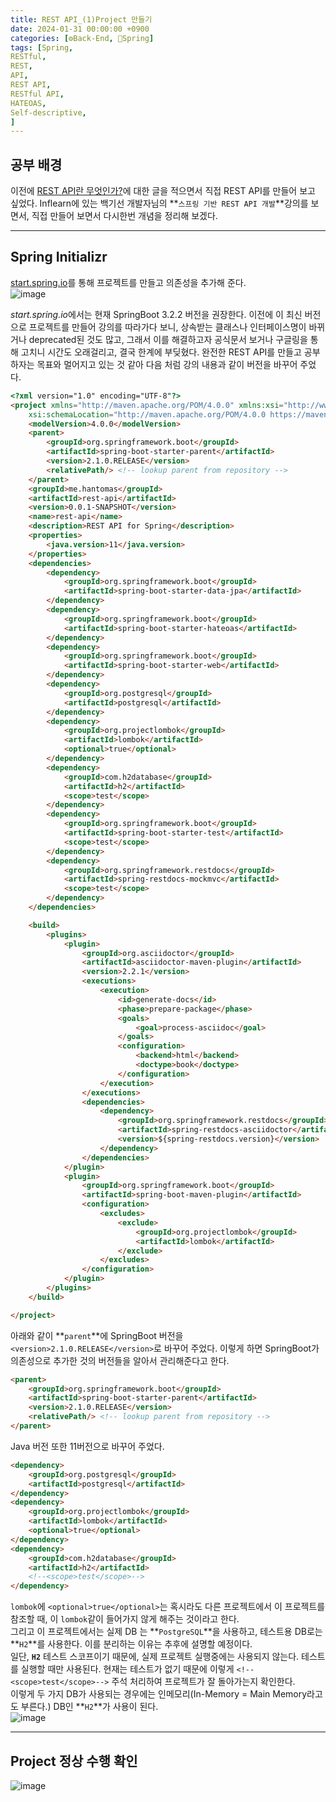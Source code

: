 ```yaml
---
title: REST API_(1)Project 만들기
date: 2024-01-31 00:00:00 +0900
categories: [⚙️Back-End, 🍃Spring]
tags: [Spring,
RESTful,
REST,
API,
REST API,
RESTful API,
HATEOAS,
Self-descriptive,
]     
---  
```

## 공부 배경  
이전에 [REST API란 무엇인가?](https://han-tomas.github.io/posts/REST_API/)에 대한 글을 적으면서 직접 REST API를 만들어 보고 싶었다. Inflearn에 있는 백기선 개발자님의 **`스프링 기반 REST API 개발`**강의를 보면서, 직접 만들어 보면서 다시한번 개념을 정리해 보겠다.  
  
---  
## Spring Initializr  
[start.spring.io](https://start.spring.io/)를 통해 프로젝트를 만들고 의존성을 추가해 준다.  
![image](https://github.com/han-tomas/han-tomas.github.io/assets/124488773/d111a93c-6dff-4c3b-9cba-d249222db15f)  
  
*start.spring.io*에서는 현재 SpringBoot 3.2.2 버전을 권장한다. 이전에 이 최신 버전으로 프로젝트를 만들어 강의를 따라가다 보니, 상속받는 클래스나 인터페이스명이 바뀌거나 deprecated된 것도 많고, 그래서 이를 해결하고자 공식문서 보거나 구글링을 통해 고치니 시간도 오래걸리고, 결국 한계에 부딪혔다. 완전한 REST API를 만들고 공부하자는 목표와 멀어지고 있는 것 같아 다음 처럼 강의 내용과 같이 버전을 바꾸어 주었다.  
  
```html
<?xml version="1.0" encoding="UTF-8"?>
<project xmlns="http://maven.apache.org/POM/4.0.0" xmlns:xsi="http://www.w3.org/2001/XMLSchema-instance"
	xsi:schemaLocation="http://maven.apache.org/POM/4.0.0 https://maven.apache.org/xsd/maven-4.0.0.xsd">
	<modelVersion>4.0.0</modelVersion>
	<parent>
		<groupId>org.springframework.boot</groupId>
		<artifactId>spring-boot-starter-parent</artifactId>
		<version>2.1.0.RELEASE</version>
		<relativePath/> <!-- lookup parent from repository -->
	</parent>
	<groupId>me.hantomas</groupId>
	<artifactId>rest-api</artifactId>
	<version>0.0.1-SNAPSHOT</version>
	<name>rest-api</name>
	<description>REST API for Spring</description>
	<properties>
		<java.version>11</java.version>
	</properties>
	<dependencies>
		<dependency>
			<groupId>org.springframework.boot</groupId>
			<artifactId>spring-boot-starter-data-jpa</artifactId>
		</dependency>
		<dependency>
			<groupId>org.springframework.boot</groupId>
			<artifactId>spring-boot-starter-hateoas</artifactId>
		</dependency>
		<dependency>
			<groupId>org.springframework.boot</groupId>
			<artifactId>spring-boot-starter-web</artifactId>
		</dependency>
		<dependency>
			<groupId>org.postgresql</groupId>
			<artifactId>postgresql</artifactId>
		</dependency>
		<dependency>
			<groupId>org.projectlombok</groupId>
			<artifactId>lombok</artifactId>
			<optional>true</optional>
		</dependency>
		<dependency>
			<groupId>com.h2database</groupId>
			<artifactId>h2</artifactId>
			<scope>test</scope>
		</dependency>
		<dependency>
			<groupId>org.springframework.boot</groupId>
			<artifactId>spring-boot-starter-test</artifactId>
			<scope>test</scope>
		</dependency>
		<dependency>
			<groupId>org.springframework.restdocs</groupId>
			<artifactId>spring-restdocs-mockmvc</artifactId>
			<scope>test</scope>
		</dependency>
	</dependencies>

	<build>
		<plugins>
			<plugin>
				<groupId>org.asciidoctor</groupId>
				<artifactId>asciidoctor-maven-plugin</artifactId>
				<version>2.2.1</version>
				<executions>
					<execution>
						<id>generate-docs</id>
						<phase>prepare-package</phase>
						<goals>
							<goal>process-asciidoc</goal>
						</goals>
						<configuration>
							<backend>html</backend>
							<doctype>book</doctype>
						</configuration>
					</execution>
				</executions>
				<dependencies>
					<dependency>
						<groupId>org.springframework.restdocs</groupId>
						<artifactId>spring-restdocs-asciidoctor</artifactId>
						<version>${spring-restdocs.version}</version>
					</dependency>
				</dependencies>
			</plugin>
			<plugin>
				<groupId>org.springframework.boot</groupId>
				<artifactId>spring-boot-maven-plugin</artifactId>
				<configuration>
					<excludes>
						<exclude>
							<groupId>org.projectlombok</groupId>
							<artifactId>lombok</artifactId>
						</exclude>
					</excludes>
				</configuration>
			</plugin>
		</plugins>
	</build>

</project>

```  
아래와 같이 **`parent`**에 SpringBoot 버전을 `<version>2.1.0.RELEASE</version>`로 바꾸어 주었다. 이렇게 하면 SpringBoot가 의존성으로 추가한 것의 버전들을 알아서 관리해준다고 한다.  
```html
<parent>
    <groupId>org.springframework.boot</groupId>
    <artifactId>spring-boot-starter-parent</artifactId>
    <version>2.1.0.RELEASE</version>
    <relativePath/> <!-- lookup parent from repository -->
</parent>
``` 
Java 버전 또한 11버전으로 바꾸어 주었다.  
```html
<dependency>
    <groupId>org.postgresql</groupId>
    <artifactId>postgresql</artifactId>
</dependency>
<dependency>
    <groupId>org.projectlombok</groupId>
    <artifactId>lombok</artifactId>
    <optional>true</optional>
</dependency>
<dependency>
    <groupId>com.h2database</groupId>
    <artifactId>h2</artifactId>
    <!--<scope>test</scope>-->
</dependency>
```  
`lombok`에 `<optional>true</optional>`는 혹시라도 다른 프로젝트에서 이 프로젝트를 참조할 때, 이 `lombok`같이 들어가지 않게 해주는 것이라고 한다.  
그리고 이 프로젝트에서는 실제 DB 는 **`PostgreSQL`**을 사용하고, 테스트용 DB로는 **`H2`**를 사용한다. 이를 분리하는 이유는 추후에 설명할 예정이다.  
일단, **`H2`** 테스트 스코프이기 때문에, 실제 프로젝트 실행중에는 사용되지 않는다. 테스트를 실행할 때만 사용된다. 현재는 테스트가 없기 때문에 이렇게 `<!--<scope>test</scope>-->` 주석 처리하여 프로젝트가 잘 돌아가는지 확인한다.  
이렇게 두 가지 DB가 사용되는 경우에는 인메모리(In-Memory = Main Memory라고도 부른다.) DB인 **`H2`**가 사용이 된다.  
![image](https://github.com/han-tomas/han-tomas.github.io/assets/124488773/2d94fe10-bace-4d36-ae1f-e76ec6513005)   
  
---  
## Project 정상 수행 확인  
![image](https://github.com/han-tomas/han-tomas.github.io/assets/124488773/adc9b67e-c8d9-4698-bf30-dd9ffd373966)  
